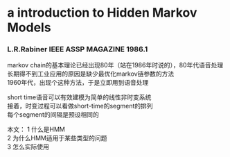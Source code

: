 # a introduction to Hidden Markov Models
### L.R.Rabiner IEEE ASSP MAGAZINE 1986.1

markov chain的基本理论已经出现80年（站在1986年时说的），80年代语音处理  
长期得不到工业应用的原因是缺少最优化markov链参数的方法  
1960年代，出现个这种方法，于是立即用到语音处理  


short time语音可以有效建模为简单的线性非时变系统  
接着，时变过程可以看做short-time的segment的排列  
每个segment的间隔是预设相同的  

本文：
1 什么是HMM  
2 为什么HMM适用于某些类型的问题  
3 怎么实际使用  

